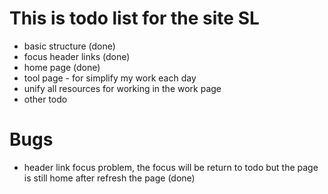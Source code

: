 # This is todo list for the site SL

- basic structure (done)
- focus header links (done)
- home page (done)
- tool page - for simplify my work each day
- unify all resources for working in the work page
- other todo

# Bugs
- header link focus problem, the focus will be return to todo but the page is
  still home after refresh the page (done)
